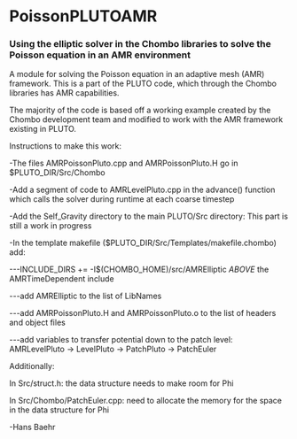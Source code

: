 # PoissonPLUTOAMR

### Using the elliptic solver in the Chombo libraries to solve the Poisson equation in an AMR environment

A module for solving the Poisson equation in an adaptive mesh (AMR) framework. This is a part of the PLUTO code, which through the Chombo libraries has AMR capabilities.

The majority of the code is based off a working example created by the Chombo development team and modified to work with the AMR framework existing in PLUTO.

Instructions to make this work:

-The files AMRPoissonPluto.cpp and AMRPoissonPluto.H go in $PLUTO_DIR/Src/Chombo

-Add a segment of code to AMRLevelPluto.cpp in the advance() function which calls the solver during runtime at each coarse timestep

-Add the Self_Gravity directory to the main PLUTO/Src directory: This part is still a work in progress

-In the template makefile ($PLUTO_DIR/Src/Templates/makefile.chombo) add:

---INCLUDE_DIRS += -I$(CHOMBO_HOME)/src/AMRElliptic *ABOVE* the AMRTimeDependent include

---add AMRElliptic to the list of LibNames

---add AMRPoissonPluto.H and AMRPoissonPluto.o to the list of headers and object files

---add variables to transfer potential down to the patch level: AMRLevelPluto -> LevelPluto -> PatchPluto -> PatchEuler

Additionally:

In Src/struct.h: the data structure needs to make room for Phi

In Src/Chombo/PatchEuler.cpp: need to allocate the memory for the space in the data structure for Phi

-Hans Baehr
